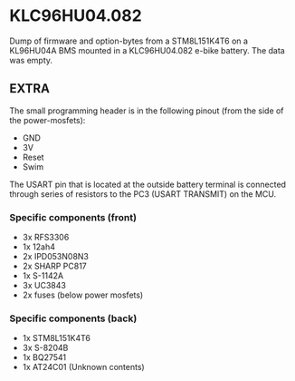 #  KLC96HU04.082
Dump of firmware and option-bytes from a STM8L151K4T6 on a KL96HU04A BMS mounted in a KLC96HU04.082 e-bike battery.
The data was empty.

## EXTRA
The small programming header is in the following pinout (from the side of the power-mosfets):
- GND
- 3V
- Reset
- Swim

The USART pin that is located at the outside battery terminal is connected through series of resistors to the PC3 (USART TRANSMIT) on the MCU.

### Specific components (front)
- 3x RFS3306 
- 1x 12ah4
- 2x IPD053N08N3
- 2x SHARP PC817
- 1x S-1142A
- 3x UC3843
- 2x fuses (below power mosfets)

### Specific components (back)
- 1x STM8L151K4T6
- 3x S-8204B
- 1x BQ27541
- 1x AT24C01 (Unknown contents)
